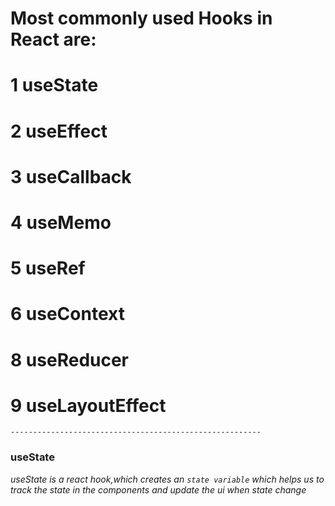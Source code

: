 # Most commonly used Hooks in React are:

# 1 useState

# 2 useEffect

# 3 useCallback

# 4 useMemo

# 5 useRef

# 6 useContext

# 8 useReducer

# 9 useLayoutEffect

`--------------------------------------------------------`

### useState

_useState is a react hook,which creates an `state variable` which helps us to track the state in the components and update the ui when state change_
